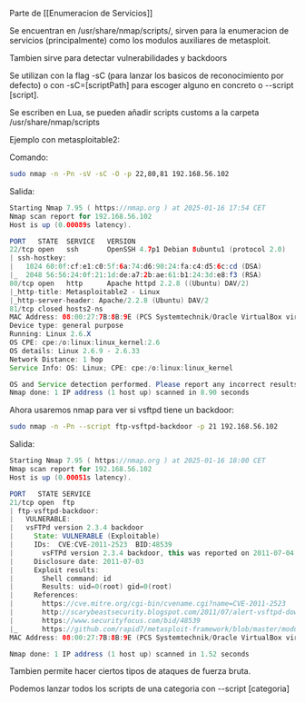Parte de [[Enumeracion de Servicios]]

Se encuentran en /usr/share/nmap/scripts/, sirven para la enumeracion de servicios (principalmente) como los modulos auxiliares de metasploit.

Tambien sirve para detectar vulnerabilidades y backdoors

Se utilizan con la flag -sC (para lanzar los basicos de reconocimiento por defecto) o con -sC=\[scriptPath\] para escoger alguno en concreto o --script \[script\].

Se escriben en Lua, se pueden añadir scripts customs a la carpeta /usr/share/nmap/scripts

Ejemplo con metasploitable2:

Comando:

``` bash
sudo nmap -n -Pn -sV -sC -O -p 22,80,81 192.168.56.102
```

Salida:

``` java
Starting Nmap 7.95 ( https://nmap.org ) at 2025-01-16 17:54 CET
Nmap scan report for 192.168.56.102
Host is up (0.00089s latency).

PORT   STATE  SERVICE   VERSION
22/tcp open   ssh       OpenSSH 4.7p1 Debian 8ubuntu1 (protocol 2.0)
| ssh-hostkey: 
|   1024 60:0f:cf:e1:c0:5f:6a:74:d6:90:24:fa:c4:d5:6c:cd (DSA)
|_  2048 56:56:24:0f:21:1d:de:a7:2b:ae:61:b1:24:3d:e8:f3 (RSA)
80/tcp open   http      Apache httpd 2.2.8 ((Ubuntu) DAV/2)
|_http-title: Metasploitable2 - Linux
|_http-server-header: Apache/2.2.8 (Ubuntu) DAV/2
81/tcp closed hosts2-ns
MAC Address: 08:00:27:7B:8B:9E (PCS Systemtechnik/Oracle VirtualBox virtual NIC)
Device type: general purpose
Running: Linux 2.6.X
OS CPE: cpe:/o:linux:linux_kernel:2.6
OS details: Linux 2.6.9 - 2.6.33
Network Distance: 1 hop
Service Info: OS: Linux; CPE: cpe:/o:linux:linux_kernel

OS and Service detection performed. Please report any incorrect results at https://nmap.org/submit/ .
Nmap done: 1 IP address (1 host up) scanned in 8.90 seconds
```

Ahora usaremos nmap para ver si vsftpd tiene un backdoor:

``` bash
sudo nmap -n -Pn --script ftp-vsftpd-backdoor -p 21 192.168.56.102
```

Salida:

``` java
Starting Nmap 7.95 ( https://nmap.org ) at 2025-01-16 18:00 CET
Nmap scan report for 192.168.56.102
Host is up (0.00051s latency).

PORT   STATE SERVICE
21/tcp open  ftp
| ftp-vsftpd-backdoor: 
|   VULNERABLE:
|   vsFTPd version 2.3.4 backdoor
|     State: VULNERABLE (Exploitable)
|     IDs:  CVE:CVE-2011-2523  BID:48539
|       vsFTPd version 2.3.4 backdoor, this was reported on 2011-07-04.
|     Disclosure date: 2011-07-03
|     Exploit results:
|       Shell command: id
|       Results: uid=0(root) gid=0(root)
|     References:
|       https://cve.mitre.org/cgi-bin/cvename.cgi?name=CVE-2011-2523
|       http://scarybeastsecurity.blogspot.com/2011/07/alert-vsftpd-download-backdoored.html
|       https://www.securityfocus.com/bid/48539
|_      https://github.com/rapid7/metasploit-framework/blob/master/modules/exploits/unix/ftp/vsftpd_234_backdoor.rb
MAC Address: 08:00:27:7B:8B:9E (PCS Systemtechnik/Oracle VirtualBox virtual NIC)

Nmap done: 1 IP address (1 host up) scanned in 1.52 seconds
```

Tambien permite hacer ciertos tipos de ataques de fuerza bruta.

Podemos lanzar todos los scripts de una categoria con --script \[categoria\]

